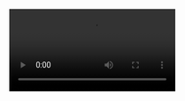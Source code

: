 <video class="cover" autoplay="true">
  <source src="../assets/add_to_serie.webm" type="video/webm">
</video>
